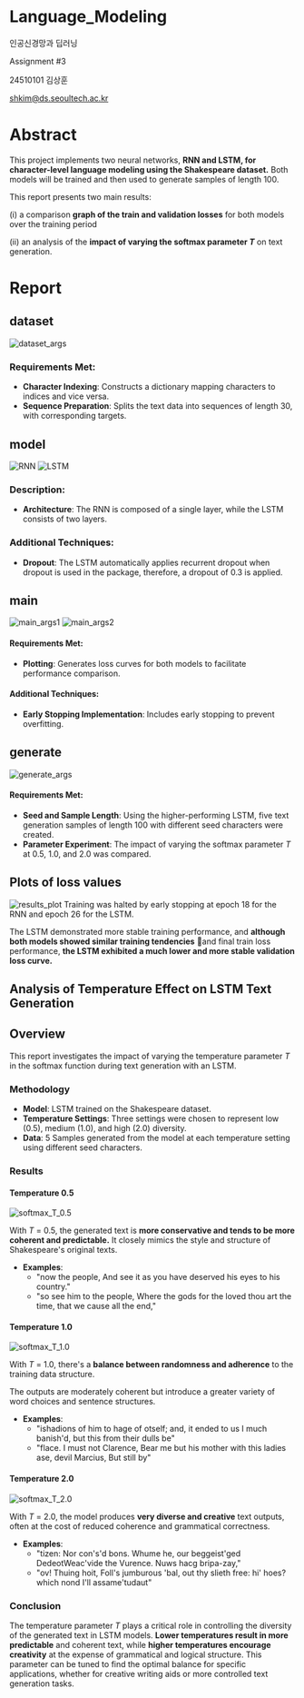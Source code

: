 # Language_Modeling

인공신경망과 딥러닝

Assignment #3

24510101 김상훈

shkim@ds.seoultech.ac.kr

# Abstract
This project implements two neural networks, **RNN and LSTM, for character-level language modeling using the Shakespeare dataset.** Both models will be trained and then used to generate samples of length 100. 

This report presents two main results:

(i) a comparison **graph of the train and validation losses** for both models over the training period 

(ii) an analysis of the **impact of varying the softmax parameter $T$** on text generation.

# Report

## dataset
![dataset_args](./images/dataset_args.png)

### Requirements Met:
- **Character Indexing**: Constructs a dictionary mapping characters to indices and vice versa.
- **Sequence Preparation**: Splits the text data into sequences of length 30, with corresponding targets.

## model
![RNN](./images/RNN.png)
![LSTM](./images/LSTM.png)

### Description:
- **Architecture**: The RNN is composed of a single layer, while the LSTM consists of two layers.

### Additional Techniques:
- **Dropout**: The LSTM automatically applies recurrent dropout when dropout is used in the package, therefore, a dropout of 0.3 is applied.

## main
![main_args1](./images/main_args1.png)
![main_args2](./images/main_args2.png)

#### Requirements Met:
- **Plotting**: Generates loss curves for both models to facilitate performance comparison.
  
#### Additional Techniques:
- **Early Stopping Implementation**: Includes early stopping to prevent overfitting.

## generate
![generate_args](./images/generate_args.png)

#### Requirements Met:
- **Seed and Sample Length**: Using the higher-performing LSTM, five text generation samples of length 100 with different seed characters were created.
- **Parameter Experiment**: The impact of varying the softmax parameter $T$ at 0.5, 1.0, and 2.0 was compared.

## Plots of loss values
![results_plot](./images/results_plot.png)
Training was halted by early stopping at epoch 18 for the RNN and epoch 26 for the LSTM.

The LSTM demonstrated more stable training performance, and **although both models showed similar training tendencies** and final train loss performance, **the LSTM exhibited a much lower and more stable validation loss curve.**

## Analysis of Temperature Effect on LSTM Text Generation

## Overview
This report investigates the impact of varying the temperature parameter $T$ in the softmax function during text generation with an LSTM. 

### Methodology
- **Model**: LSTM trained on the Shakespeare dataset.
- **Temperature Settings**: Three settings were chosen to represent low (0.5), medium (1.0), and high (2.0) diversity.
- **Data**: 5 Samples generated from the model at each temperature setting using different seed characters.

### Results

#### Temperature 0.5

![softmax_T_0.5](./images/softmax_T_0.5.png)

With $T$ = 0.5, the generated text is **more conservative and tends to be more coherent and predictable.** It closely mimics the style and structure of Shakespeare's original texts.

- **Examples**:
  - "now the people, And see it as you have deserved his eyes to his country."
  - "so see him to the people, Where the gods for the loved thou art the time, that we cause all the end,"

#### Temperature 1.0

![softmax_T_1.0](./images/softmax_T_1.0.png)

With $T$ = 1.0, there's a **balance between randomness and adherence** to the training data structure. 

The outputs are moderately coherent but introduce a greater variety of word choices and sentence structures.

- **Examples**:
  - "ishadions of him to hage of otself; and, it ended to us I much banish'd, but this from their dulls be"
  - "flace. I must not Clarence, Bear me but his mother with this ladies ase, devil Marcius, But still by"

#### Temperature 2.0

![softmax_T_2.0](./images/softmax_T_2.0.png)


With $T$ = 2.0, the model produces **very diverse and creative** text outputs, often at the cost of reduced coherence and grammatical correctness.

- **Examples**:
  - "tizen: Nor con's'd bons. Whume he, our beggeist'ged DedeotWeac'vide the Vurence. Nuws hacg bripa-zay,"
  - "ov! Thuing hoit, Foll's jumburous 'bal, out thy slieth free: hi' hoes? which nond I'll assame'tudaut"

### Conclusion
The temperature parameter $T$ plays a critical role in controlling the diversity of the generated text in LSTM models. **Lower temperatures result in more predictable** and coherent text, while **higher temperatures encourage creativity** at the expense of grammatical and logical structure. This parameter can be tuned to find the optimal balance for specific applications, whether for creative writing aids or more controlled text generation tasks.
